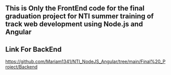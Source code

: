 ## This is Only the FrontEnd code for the final graduation project for NTI summer training of track web development using Node.js and Angular

## Link For BackEnd 
https://github.com/Mariam1341/NTI_NodeJS_Angular/tree/main/Final%20_Project/Backend
